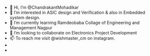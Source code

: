 - 👋 Hi, I’m @ChandrakantMohadikar
- 👀 I’m interested in ASIC design and Verification & also in Embedded system design.
- 🌱 I’m currently learning Ramdeobaba Collage of Engineering and Management Nagpur
- 💞️ I’m looking to collaborate on Electronics Project Development
- 📫 To reach me visit @wishmaster_cm on instagram.
- 
- 
<!---
ChandrakantMohadikar/ChandrakantMohadikar is a ✨ special ✨ repository because its `README.md` (this file) appears on your GitHub profile.
You can click the Preview link to take a look at your changes.
--->
